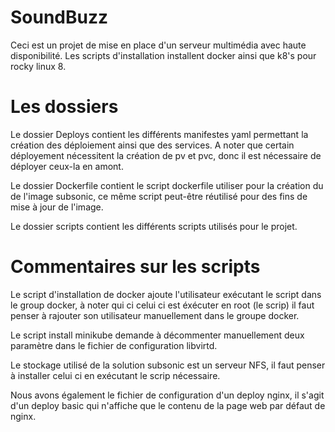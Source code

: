 # SoundBuzz
Ceci est un projet de mise en place d'un serveur multimédia avec haute disponibilité.
Les scripts d'installation installent docker ainsi que k8's pour rocky linux 8.

# Les dossiers
Le dossier Deploys contient les différents manifestes yaml permettant la création des déploiement ainsi que des services.
A noter que certain déployement nécessitent la création de pv et pvc, donc il est nécessaire de déployer ceux-la en amont.

Le dossier Dockerfile contient le script dockerfile utiliser pour la création du de l'image subsonic, ce même script peut-être 
réutilisé pour des fins de mise à jour de l'image.

Le dossier scripts contient les différents scripts utilisés pour le projet.

# Commentaires sur les scripts
Le script d'installation de docker ajoute l'utilisateur exécutant le script dans le group docker, à noter qui ci celui
ci est éxécuter en root (le scrip) il faut penser à rajouter son utilisateur 
manuellement dans le groupe docker.

Le script install minikube demande à décommenter manuellement deux paramètre dans le fichier de configuration libvirtd.

Le stockage utilisé de la solution subsonic est un serveur NFS, il faut penser à installer celui ci en exécutant le scrip nécessaire.


Nous avons également le fichier de configuration d'un deploy nginx, il s'agit d'un deploy basic qui n'affiche que le contenu de la page web
par défaut de nginx.

